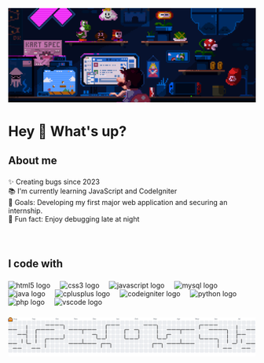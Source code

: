 <div align="center">
  <img style="max-width: 100%; display: inline-block;" src="img/mario.gif"  />
</div>

###

<h1 align="left">Hey 👋 What's up?</h1>



<h2 align="left">About me</h2>

###


###

<p align="left">
    ✨ Creating bugs since 2023<br>
    📚 I'm currently learning JavaScript and CodeIgniter<br>
    🎯 Goals: Developing my first major web application and securing an internship.<br>
    🎲 Fun fact: Enjoy debugging late at night
</p>

###

<br clear="both">

<h2 align="left">I code with</h2>

###

<div align="left">
  <img src="https://cdn.jsdelivr.net/gh/devicons/devicon/icons/html5/html5-original.svg" height="40" alt="html5 logo"  />
  <img width="12" />
  <img src="https://cdn.jsdelivr.net/gh/devicons/devicon/icons/css3/css3-original.svg" height="40" alt="css3 logo"  />
  <img width="12" />
  <img src="https://cdn.jsdelivr.net/gh/devicons/devicon/icons/javascript/javascript-original.svg" height="40" alt="javascript logo"  />
  <img width="12" />
  <img src="https://cdn.jsdelivr.net/gh/devicons/devicon/icons/mysql/mysql-original.svg" height="40" alt="mysql logo"  />
  <img width="12" />
  <img src="https://cdn.jsdelivr.net/gh/devicons/devicon/icons/java/java-original.svg" height="40" alt="java logo"  />
  <img width="12" />
  <img src="https://cdn.jsdelivr.net/gh/devicons/devicon/icons/cplusplus/cplusplus-original.svg" height="40" alt="cplusplus logo"  />
  <img width="12" />
  <img src="https://cdn.jsdelivr.net/gh/devicons/devicon/icons/codeigniter/codeigniter-plain.svg" height="40" alt="codeigniter logo"  />
  <img width="12" />
  <img src="https://cdn.jsdelivr.net/gh/devicons/devicon/icons/python/python-original.svg" height="40" alt="python logo"  />
  <img width="12" />
  <img src="https://cdn.jsdelivr.net/gh/devicons/devicon/icons/php/php-original.svg" height="40" alt="php logo"  />
  <img width="12" />
  <img src="https://cdn.jsdelivr.net/gh/devicons/devicon/icons/vscode/vscode-original.svg" height="40" alt="vscode logo"  />
</div>

###

<picture>
  <source media="(prefers-color-scheme: dark)" srcset="https://raw.githubusercontent.com/FirdausKz/FirdausKz/output/pacman-contribution-graph-dark.svg">
  <source media="(prefers-color-scheme: light)" srcset="https://raw.githubusercontent.com/FirdausKz/FirdausKz/output/pacman-contribution-graph.svg">
  <img alt="pacman contribution graph" src="https://raw.githubusercontent.com/FirdausKz/FirdausKz/output/pacman-contribution-graph.svg">
</picture>

###
